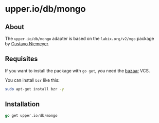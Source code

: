 # upper.io/db/mongo

## About

The `upper.io/db/mongo` adapter is based on the `labix.org/v2/mgo` package by
[Gustavo Niemeyer][1].

## Requisites

If you want to install the package with `go get`, you need the [bazaar][2] VCS.

You can install `bzr` like this:

```sh
sudo apt-get install bzr -y
```

## Installation

```go
go get upper.io/db/mongo
```

[1]: http://labix.org/v2/mgo
[2]: http://bazaar.canonical.com/en/
